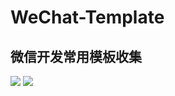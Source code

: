 # WeChat-Template
微信开发常用模板收集
-------------
![](https://github.com/qq1415551519/WeChat-Template/blob/master/images/my-1001.png)
![](https://github.com/qq1415551519/WeChat-Template/blob/master/images/product-1001.jpg)